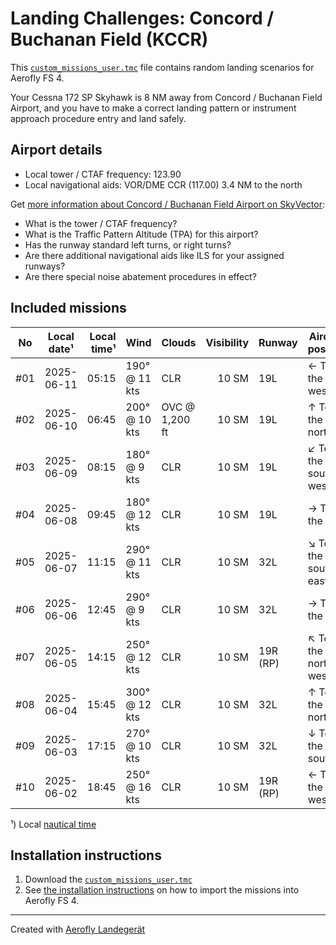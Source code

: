 # Landing Challenges: Concord / Buchanan Field (KCCR)

This [`custom_missions_user.tmc`](missions/custom_missions_user.tmc) file contains random landing scenarios for Aerofly FS 4.

Your Cessna 172 SP Skyhawk is 8 NM away from Concord / Buchanan Field Airport, and you have to make a correct landing pattern or instrument approach procedure entry and land safely.

## Airport details

- Local tower / CTAF frequency: 123.90
- Local navigational aids: VOR/DME CCR (117.00) 3.4 NM to the north

Get [more information about Concord / Buchanan Field Airport on SkyVector](https://skyvector.com/airport/KCCR):

- What is the tower / CTAF frequency?
- What is the Traffic Pattern Altitude (TPA) for this airport?
- Has the runway standard left turns, or right turns?
- Are there additional navigational aids like ILS for your assigned runways?
- Are there special noise abatement procedures in effect?

## Included missions

| No  | Local date¹ | Local time¹ | Wind          | Clouds         | Visibility | Runway   | Aircraft position    |
| :-: | ----------- | ----------: | ------------- | -------------- | ---------: | -------- | -------------------- |
| #01 | 2025-06-11  |       05:15 | 190° @ 11 kts | CLR            |      10 SM | 19L      | ← To the west        |
| #02 | 2025-06-10  |       06:45 | 200° @ 10 kts | OVC @ 1,200 ft |      10 SM | 19L      | ↑ To the north       |
| #03 | 2025-06-09  |       08:15 | 180° @ 9 kts  | CLR            |      10 SM | 19L      | ↙ To the south-west |
| #04 | 2025-06-08  |       09:45 | 180° @ 12 kts | CLR            |      10 SM | 19L      | → To the east        |
| #05 | 2025-06-07  |       11:15 | 290° @ 11 kts | CLR            |      10 SM | 32L      | ↘ To the south-east |
| #06 | 2025-06-06  |       12:45 | 290° @ 9 kts  | CLR            |      10 SM | 32L      | → To the east        |
| #07 | 2025-06-05  |       14:15 | 250° @ 12 kts | CLR            |      10 SM | 19R (RP) | ↖ To the north-west |
| #08 | 2025-06-04  |       15:45 | 300° @ 12 kts | CLR            |      10 SM | 32L      | ↑ To the north       |
| #09 | 2025-06-03  |       17:15 | 270° @ 10 kts | CLR            |      10 SM | 32L      | ↓ To the south       |
| #10 | 2025-06-02  |       18:45 | 250° @ 16 kts | CLR            |      10 SM | 19R (RP) | ← To the west        |

¹) Local [nautical time](https://en.wikipedia.org/wiki/Nautical_time)

## Installation instructions

1. Download the [`custom_missions_user.tmc`](missions/custom_missions_user.tmc)
2. See [the installation instructions](https://fboes.github.io/aerofly-missions/docs/generic-installation.html) on how to import the missions into Aerofly FS 4.

---

Created with [Aerofly Landegerät](https://github.com/fboes/aerofly-patterns)
